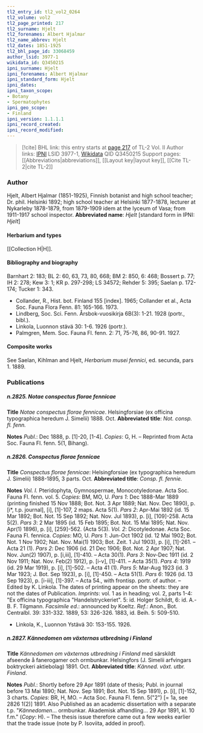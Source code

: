 ```yaml
---
tl2_entry_id: tl2_vol2_0264
tl2_volume: vol2
tl2_page_printed: 217
tl2_surname: Hjelt
tl2_forenames: Albert Hjalmar
tl2_name_abbrev: Hjelt
tl2_dates: 1851-1925
tl2_bhl_page_id: 33068459
author_lsid: 3977-1
wikidata_id: Q3450215
ipni_surname: Hjelt
ipni_forenames: Albert Hjalmar
ipni_standard_form: Hjelt
ipni_dates: 
ipni_taxon_scope: 
- Botany
- Spermatophytes
ipni_geo_scope: 
- Finland
ipni_version: 1.1.1.1
ipni_record_created: 
ipni_record_modified:
---
```


> [!cite] BHL link: this entry starts at [page 217](https://www.biodiversitylibrary.org/page/33068459) of TL-2 Vol. II
> Author links: [IPNI](https://www.ipni.org/a/3977-1) LSID 3977-1, [Wikidata](https://www.wikidata.org/wiki/Q3450215) QID Q3450215
> Support pages: [[Abbreviations|abbreviations]], [[Layout key|layout key]], [[Cite TL-2|cite TL-2]]

### Author

Hjelt, Albert Hjalmar (1851-1925), Finnish botanist and high school teacher; Dr. phil. Helsinki 1892; high school teacher at Helsinki 1877-1878, lecturer at Nykarleby 1878-1879, from 1879-1909 idem at the lyceum of Vasa; from 1911-1917 school inspector. 
**Abbreviated name**: *Hjelt* \[standard form in IPNI: *Hjelt*\]

#### Herbarium and types

[[Collection H|H]].

#### Bibliography and biography

Barnhart 2: 183; BL 2: 60, 63, 73, 80, 668; BM 2: 850, 6: 468; Bossert p. 77; IH 2: 278; Kew 3: 1; KR p. 297-298; LS 34572; Rehder 5: 395; Saelan p. 172-174; Tucker 1: 343.
- Collander, R., Hist. bot. Finland 155 \[index\]. 1965; Collander et al., Acta Soc. Fauna Flora Fenn. 81: 165-166. 1973.
- Lindberg, Soc. Sci. Fenn. Årsbok-vuosikirja 6B(3): 1-21. 1928 (portr., bibl.).
- Linkola, Luonnon stävä 30: 1-6. 1926 (portr.).
- Palmgren, Mem. Soc. Fauna Fl. fenn. 2: 71, 75-76, 86, 90-91. 1927.

#### Composite works

See Saelan, Kihlman and Hjelt, *Herbarium musei fennici*, ed. secunda, pars 1. 1889.

### Publications

##### n.2825. Notae conspectus florae fennicae

**Title**
*Notae conspectus florae fennicae*. Helsingforsiae (ex officina typographica heredum J. Simelii) 1888. Oct.
**Abbreviated title**: *Not. consp. fl. fenn.*

**Notes**
*Publ*.: Dec 1888, p. \[1\]-20, \[1-4\]. *Copies*: G, H. – Reprinted from Acta Soc. Fauna Fl. fenn. 5(1, Bihang).

##### n.2826. Conspectus florae fennicae

**Title**
*Conspectus florae fennicae*: Helsingforsiae (ex typographica heredum J. Simelii) 1888-1895, 3 parts. Oct.
**Abbreviated title**: *Consp. fl. fennie.*

**Notes**
*Vol. I.* Pteridophyta, Gymnospermae, Monocotyledonae. Acta Soc. Fauna Fl. fenn. vol. 5.
*Copies*: BM, MO, U.
*Pars 1*: Dec 1888-Mar 1889 (printing finished 15 Nov 1888; Bot. Not. 3 Apr 1889; Nat. Nov. Dec 1890), p. \[i\*, t.p. journal\], \[i\], \[1\]-107, 2 maps. Acta 5(1).
*Pars 2*: Apr-Mai 1892 (id. 15 Mar 1892; Bot. Not. 15 Sep 1892; Nat. Nov. Jul 1893), p. \[i\], \[109\]-258. Acta 5(2).
*Pars 3*: 2 Mar 1895 (id. 15 Feb 1895; Bot. Not. 15 Mai 1895; Nat. Nov. Apr(1) 1896), p. \[i\], \[259\]-562. (Acta 5(3).
*Vol. 2*: Dicotyledonae. Acta Soc. Fauna Fl. fennica. *Copies*: MO, U.
*Pars 1*: Jun-Oct 1902 (id. 12 Mai 1902; Bot. Not. 1 Nov 1902; Nat. Nov. Mai(1) 1903; Bot. Zeit. 1 Jul 1903), p. \[i\], \[1\]-261. – Acta 21 (1).
*Pars 2*: Dec 1906 (id. 21 Dec 1906; Bot. Not. 2 Apr 1907; Nat. Nov. Jun(2) 1907), p. \[i,iii\], \[1\]-410. – Acta 30(1).
*Pars 3*: Nov-Dec 1911 (id. 2 Nov 1911; Nat. Nov. Feb(2) 1912), p. \[i-v\], \[1\]-411. – Acta 35(1).
*Pars 4*: 1919 (id. 29 Mar 1919), p. \[i\], \[1\]-502. – Acta 41 (1).
*Pars 5*: Mar-Aug 1923 (id. 3 Mar 1923; J. Bot. Sep 1923), p. \[i\], \[1\]-450. – Acta 51(1).
*Pars 6*: 1926 (id. 13 Sep 1923), p. \[i-iii\], \[1\]-397. – Acta 54., with frontisp. portr. of author. – Edited by K. Linkola.
The dates of printing appear on the sheets: they are not the dates of Publication.
*Imprints*: vol. 1 as in heading; vol. 2, parts 1-4: "Ex officina typographica "Handelstryckeriet". 5: id. Holger Schildt, 6: id. A.-B. F. Tilgmann.
*Facsimile ed*.: announced by Koeltz.
*Ref*.: Anon., Bot. Centralbl. 39: 331-332. 1889, 53: 326-326. 1883, id. Beih. 5: 509-510.
- Linkola, K., Luonnon Ystävä 30: 153-155. 1926.

##### n.2827. Kännedomen om växternas utbredning i Finland

**Title**
*Kännedomen om växternas utbredning i Finland* med särskildt afseende å fanerogamer och ormbunkar. Helsingfors (J. Simelii arfvingars boktryckeri aktiebolag) 1891. Oct.
**Abbreviated title**: *Känned. växt. utbr. Finland*.

**Notes**
*Publ*.: Shortly before 29 Apr 1891 (date of thesis; Publ. in journal before 13 Mai 1890; Nat. Nov. Sep 1891; Bot. Not. 15 Sep 1891), p. \[i\], \[1\]-152, 3 charts. *Copies*: BR, H, MO. – Acta Soc. Fauna Fl. fenn. 5("2") \[= 1a, see 2826 1(2)\] 1891. Also Published as an academic dissertation with a separate t.p. "*Kännedomen*... ormbunkar. Akademisk afhandling... 29 Apr 1891, kl. 10 f.m." (*Copy*: H). – The thesis issue therefore came out a few weeks earlier that the trade issue (note by P. Isoviita, added in proof).

